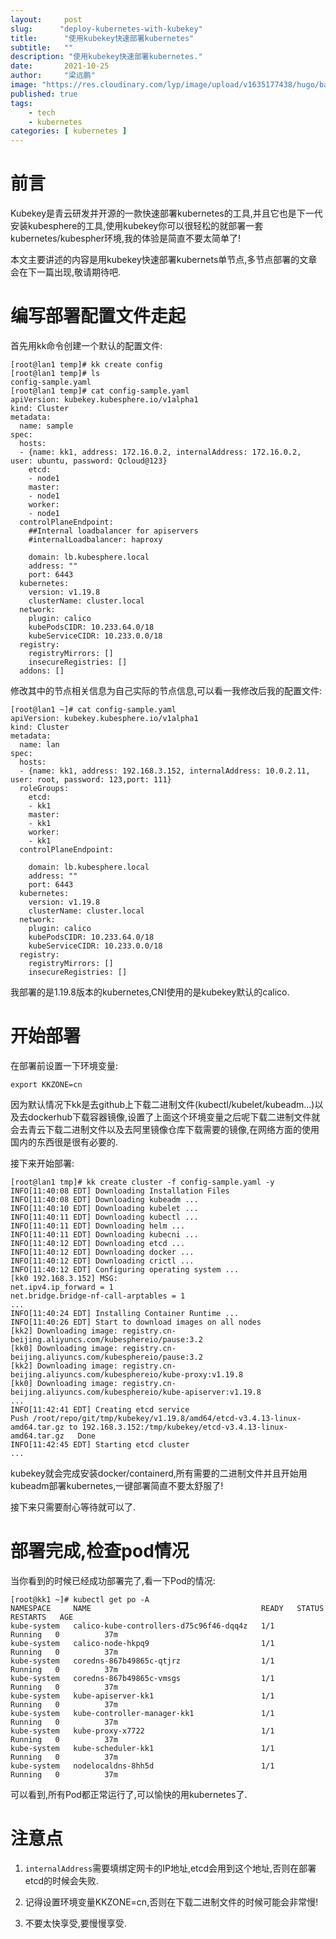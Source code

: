 ```yaml
---
layout:     post 
slug:      "deploy-kubernetes-with-kubekey"
title:      "使用kubekey快速部署kubernetes"
subtitle:   ""
description: "使用kubekey快速部署kubernetes."
date:       2021-10-25
author:     "梁远鹏"
image: "https://res.cloudinary.com/lyp/image/upload/v1635177438/hugo/banner/pexels-pixabay-55806.jpg"
published: true
tags:
    - tech
    - kubernetes
categories: [ kubernetes ]
---
```


# 前言  

Kubekey是青云研发并开源的一款快速部署kubernetes的工具,并且它也是下一代安装kubesphere的工具,使用kubekey你可以很轻松的就部署一套kubernetes/kubespher环境,我的体验是简直不要太简单了!

本文主要讲述的内容是用kubekey快速部署kubernets单节点,多节点部署的文章会在下一篇出现,敬请期待吧.

# 编写部署配置文件走起  

首先用kk命令创建一个默认的配置文件:  

```shell
[root@lan1 temp]# kk create config
[root@lan1 temp]# ls
config-sample.yaml
[root@lan1 temp]# cat config-sample.yaml 
apiVersion: kubekey.kubesphere.io/v1alpha1
kind: Cluster
metadata:
  name: sample
spec:
  hosts:
  - {name: kk1, address: 172.16.0.2, internalAddress: 172.16.0.2, user: ubuntu, password: Qcloud@123}
    etcd:
    - node1
    master: 
    - node1
    worker:
    - node1
  controlPlaneEndpoint:
    ##Internal loadbalancer for apiservers 
    #internalLoadbalancer: haproxy

    domain: lb.kubesphere.local
    address: ""
    port: 6443
  kubernetes:
    version: v1.19.8
    clusterName: cluster.local
  network:
    plugin: calico
    kubePodsCIDR: 10.233.64.0/18
    kubeServiceCIDR: 10.233.0.0/18
  registry:
    registryMirrors: []
    insecureRegistries: []
  addons: []
```  

修改其中的节点相关信息为自己实际的节点信息,可以看一我修改后我的配置文件:
```shell
[root@lan1 ~]# cat config-sample.yaml 
apiVersion: kubekey.kubesphere.io/v1alpha1
kind: Cluster
metadata:
  name: lan
spec:
  hosts:
  - {name: kk1, address: 192.168.3.152, internalAddress: 10.0.2.11, user: root, password: 123,port: 111}
  roleGroups:
    etcd:
    - kk1
    master: 
    - kk1
    worker:
    - kk1
  controlPlaneEndpoint:

    domain: lb.kubesphere.local
    address: ""
    port: 6443
  kubernetes:
    version: v1.19.8
    clusterName: cluster.local
  network:
    plugin: calico
    kubePodsCIDR: 10.233.64.0/18
    kubeServiceCIDR: 10.233.0.0/18
  registry:
    registryMirrors: []
    insecureRegistries: []
```  

我部署的是1.19.8版本的kubernetes,CNI使用的是kubekey默认的calico.  

# 开始部署  

在部署前设置一下环境变量:  

```shell
export KKZONE=cn
```  

因为默认情况下kk是去github上下载二进制文件(kubectl/kubelet/kubeadm...)以及去dockerhub下载容器镜像,设置了上面这个环境变量之后呢下载二进制文件就会去青云下载二进制文件以及去阿里镜像仓库下载需要的镜像,在网络方面的使用国内的东西很是很有必要的.  

接下来开始部署:  

```shell
[root@lan1 tmp]# kk create cluster -f config-sample.yaml -y
INFO[11:40:08 EDT] Downloading Installation Files               
INFO[11:40:08 EDT] Downloading kubeadm ...                      
INFO[11:40:10 EDT] Downloading kubelet ...                      
INFO[11:40:11 EDT] Downloading kubectl ...                      
INFO[11:40:11 EDT] Downloading helm ...                         
INFO[11:40:11 EDT] Downloading kubecni ...                      
INFO[11:40:12 EDT] Downloading etcd ...                         
INFO[11:40:12 EDT] Downloading docker ...                       
INFO[11:40:12 EDT] Downloading crictl ...                       
INFO[11:40:12 EDT] Configuring operating system ...             
[kk0 192.168.3.152] MSG:
net.ipv4.ip_forward = 1
net.bridge.bridge-nf-call-arptables = 1
...
INFO[11:40:24 EDT] Installing Container Runtime ...             
INFO[11:40:26 EDT] Start to download images on all nodes        
[kk2] Downloading image: registry.cn-beijing.aliyuncs.com/kubesphereio/pause:3.2
[kk0] Downloading image: registry.cn-beijing.aliyuncs.com/kubesphereio/pause:3.2
[kk2] Downloading image: registry.cn-beijing.aliyuncs.com/kubesphereio/kube-proxy:v1.19.8
[kk0] Downloading image: registry.cn-beijing.aliyuncs.com/kubesphereio/kube-apiserver:v1.19.8
...
INFO[11:42:41 EDT] Creating etcd service                        
Push /root/repo/git/tmp/kubekey/v1.19.8/amd64/etcd-v3.4.13-linux-amd64.tar.gz to 192.168.3.152:/tmp/kubekey/etcd-v3.4.13-linux-amd64.tar.gz   Done
INFO[11:42:45 EDT] Starting etcd cluster   
...
```  

kubekey就会完成安装docker/containerd,所有需要的二进制文件并且开始用kubeadm部署kubernetes,一键部署简直不要太舒服了!  

接下来只需要耐心等待就可以了.  

# 部署完成,检查pod情况  

当你看到的时候已经成功部署完了,看一下Pod的情况:  

```shell
[root@kk1 ~]# kubectl get po -A
NAMESPACE     NAME                                      READY   STATUS    RESTARTS   AGE
kube-system   calico-kube-controllers-d75c96f46-dqq4z   1/1     Running   0          37m
kube-system   calico-node-hkpq9                         1/1     Running   0          37m
kube-system   coredns-867b49865c-qtjrz                  1/1     Running   0          37m
kube-system   coredns-867b49865c-vmsgs                  1/1     Running   0          37m
kube-system   kube-apiserver-kk1                        1/1     Running   0          37m
kube-system   kube-controller-manager-kk1               1/1     Running   0          37m
kube-system   kube-proxy-x7722                          1/1     Running   0          37m
kube-system   kube-scheduler-kk1                        1/1     Running   0          37m
kube-system   nodelocaldns-8hh5d                        1/1     Running   0          37m
```  

可以看到,所有Pod都正常运行了,可以愉快的用kubernetes了.

# 注意点

1. `internalAddress`需要填绑定网卡的IP地址,etcd会用到这个地址,否则在部署etcd的时候会失败.  

2. 记得设置环境变量KKZONE=cn,否则在下载二进制文件的时候可能会非常慢!  

3. 不要太快享受,要慢慢享受.
